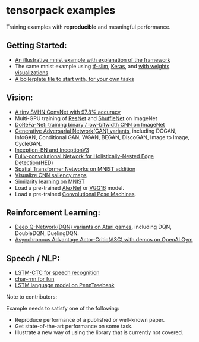 
# tensorpack examples

Training examples with __reproducible__ and meaningful performance.

## Getting Started:
+ [An illustrative mnist example with explanation of the framework](mnist-convnet.py)
+ The same mnist example using [tf-slim](mnist-tfslim.py), [Keras](mnist-keras.py), and [with weights visualizations](mnist-visualizations.py)
+ [A boilerplate file to start with, for your own tasks](boilerplate.py)

## Vision:
+ [A tiny SVHN ConvNet with 97.8% accuracy](svhn-digit-convnet.py)
+ Multi-GPU training of [ResNet](ResNet) and [ShuffleNet](ShuffleNet) on ImageNet
+ [DoReFa-Net: training binary / low-bitwidth CNN on ImageNet](DoReFa-Net)
+ [Generative Adversarial Network(GAN) variants](GAN), including DCGAN, InfoGAN, Conditional GAN, WGAN, BEGAN, DiscoGAN, Image to Image, CycleGAN.
+ [Inception-BN and InceptionV3](Inception)
+ [Fully-convolutional Network for Holistically-Nested Edge Detection(HED)](HED)
+ [Spatial Transformer Networks on MNIST addition](SpatialTransformer)
+ [Visualize CNN saliency maps](Saliency)
+ [Similarity learning on MNIST](SimilarityLearning)
+ Load a pre-trained [AlexNet](load-alexnet.py) or [VGG16](load-vgg16.py) model.
+ Load a pre-trained [Convolutional Pose Machines](ConvolutionalPoseMachines/).

## Reinforcement Learning:
+ [Deep Q-Network(DQN) variants on Atari games](DeepQNetwork), including DQN, DoubleDQN, DuelingDQN.
+ [Asynchronous Advantage Actor-Critic(A3C) with demos on OpenAI Gym](A3C-Gym)

## Speech / NLP:
+ [LSTM-CTC for speech recognition](CTC-TIMIT)
+ [char-rnn for fun](Char-RNN)
+ [LSTM language model on PennTreebank](PennTreebank)


Note to contributors:

Example needs to satisfy one of the following:
+ Reproduce performance of a published or well-known paper.
+ Get state-of-the-art performance on some task.
+ Illustrate a new way of using the library that is currently not covered.
